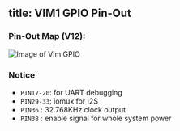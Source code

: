 title: VIM1 GPIO Pin-Out
---

### Pin-Out Map (V12):
![Image of Vim GPIO](/images/vim1/vim_pinout.png)


### Notice

* `PIN17-20`: for UART debugging
* `PIN29-33`: iomux for I2S
* `PIN36`   : 32.768KHz clock output
* `PIN38`   : enable signal for whole system power

